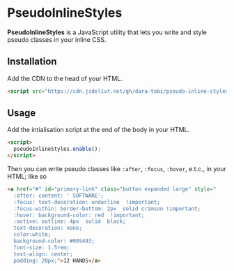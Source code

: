 # PseudoInlineStyles

**PseudoInlineStyles** is a JavaScript utility that lets you write and style pseudo classes in your inline CSS.

## Installation

Add the CDN to the head of your HTML.
```html
<script src="https://cdn.jsdelivr.net/gh/dara-tobi/pseudo-inline-styles/src/pseudo-inline-styles.js"></script>
```

## Usage

Add the intialisation script at the end of the body in your HTML.
```html
<script>
  pseudoInlineStyles.enable();
</script>
```

Then you can write pseudo classes like `:after`, `:focus`, `:hover`, e.t.c., in your HTML; like so

```html
<a href="#" id="primary-link" class="button expanded large" style="
  :after: content: ' SOFTWARE';
  :focus: text-decoration: underline  !important;
  :focus-within: border-bottom: 2px  solid crimson !important;
  :hover: background-color: red  !important;
  :active: outline: 4px  solid  black;
  text-decoration: none;
  color:white;
  background-color: #005493;
  font-size: 1.5rem;
  text-align: center;
  padding: 20px;">12 HANDS</a>
```
